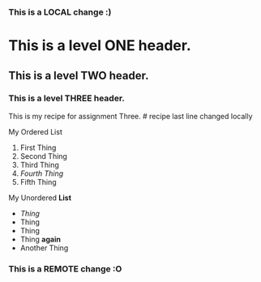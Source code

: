 ### This is a LOCAL change :)

# This is a level ONE header.
## This is a level TWO header.
### This is a level THREE header.

This is my recipe for assignment Three. # recipe
last line changed locally

My Ordered List
1. First Thing
2. Second Thing
3. Third Thing
4. *Fourth Thing*
5. Fifth Thing

My Unordered **List**
- *Thing*
- Thing
- Thing
- Thing **again**
- Another Thing



### This is a REMOTE change :O